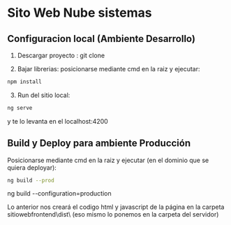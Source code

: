 # Sito Web Nube sistemas

## Configuracion local (Ambiente Desarrollo)

1) Descargar proyecto : git clone

2) Bajar librerias: posicionarse mediante cmd en la raiz y ejecutar: 

```bash
npm install
```

3) Run del sitio local:

```bash
ng serve
```

y te lo levanta en el localhost:4200

## Build y Deploy para ambiente Producción

Posicionarse mediante cmd en la raiz y ejecutar (en el dominio que se quiera deployar): 

```bash
ng build --prod
```

ng build --configuration=production

Lo anterior nos creará el codigo html y javascript de la página en la carpeta sitiowebfrontend\dist\ (eso mismo lo ponemos en la carpeta del servidor)
